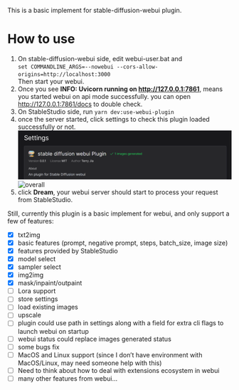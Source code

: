This is a basic implement for stable-diffusion-webui plugin.

# How to use
1. On stable-diffusion-webui side, edit webui-user.bat and  
`set COMMANDLINE_ARGS=--nowebui --cors-allow-origins=http://localhost:3000`  
Then start your webui.
2. Once you see **INFO:     Uvicorn running on http://127.0.0.1:7861**, means you started webui on api mode successfully.
you can open http://127.0.0.1:7861/docs to double check.
3. On StableStudio side, run `yarn dev:use-webui-plugin`
4. once the server started, click settings to check this plugin loaded successfully or not. ![webui-plugin](docs/images/webui-plugin.png)
![overall](docs/images/overall.png)
5. click **Dream**, your webui server should start to process your request from StableStudio.

Still, currently this plugin is a basic implement for webui, and only support a few of features:
- [x] txt2img
- [x] basic features (prompt, negative prompt, steps, batch_size, image size)
- [x] features provided by StableStudio
- [x] model select
- [x] sampler select
- [x] img2img
- [x] mask/inpaint/outpaint
- [ ] Lora support 
- [ ] store settings
- [ ] load existing images
- [ ] upscale
- [ ] plugin could use path in settings along with a field for extra cli flags to launch webui on startup
- [ ] webui status could replace images generated status
- [ ] some bugs fix
- [ ] MacOS and Linux support (since I don’t have environment with MacOS/Linux, may need someone help with this)
- [ ] Need to think about how to deal with extensions ecosystem in webui
- [ ] many other features from webui...